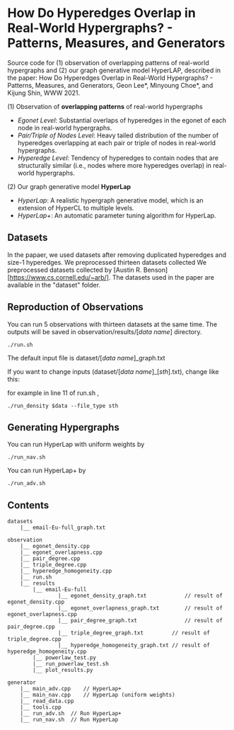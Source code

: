 # How Do Hyperedges Overlap in Real-World Hypergraphs? - Patterns, Measures, and Generators

Source code for (1) observation of overlapping patterns of real-world hypergraphs and (2) our graph generative model HyperLAP, described in the paper: How Do Hyperedges Overlap in Real-World Hypergraphs? - Patterns, Measures, and Generators, Geon Lee*, Minyoung Choe*, and Kijung Shin, WWW 2021.

(1) Observation of **overlapping patterns** of real-world hypergraphs
* *Egonet Level*: Substantial overlaps of hyperedges in the egonet of each node in real-world hypergraphs.
* *Pair/Triple of Nodes Level*: Heavy tailed distribution of the number of hyperedges overlapping at each pair or triple of nodes in real-world hypergraphs.
* *Hyperedge Level*: Tendency of hyperedges to contain nodes that are structurally similar (i.e., nodes where more hyperedges overlap) in real-world hypergraphs. 

(2) Our graph generative model **HyperLap**
* *HyperLap*: A realistic hypergraph generative model, which is an extension of HyperCL to multiple levels.
* *HyperLap+*: An automatic parameter tuning algorithm for HyperLap.

## Datasets

In the papaer, we used datasets after removing duplicated hyperedges and size-1 hyperedges. We preprocessed thirteen datasets collected We preprocessed datasets collected by [Austin R. Benson][https://www.cs.cornell.edu/~arb/]. The datasets used in the paper are available in the "dataset" folder.


## Reproduction of Observations

You can run 5 observations with thirteen datasets at the same time.
The outputs will be saved in observation/results/[*data name*] directory.

```
./run.sh
```

The default input file is dataset/[*data name*]_graph.txt

If you want to change inputs (dataset/[*data name*]_[*sth*].txt), change like this:

for example in line 11 of run.sh ,

```
./run_density $data --file_type sth
```

## Generating Hypergraphs

You can run HyperLap with uniform weights by

```
./run_nav.sh
```

You can run HyperLap+ by

```
./run_adv.sh
```

## Contents

```
datasets
    |__ email-Eu-full_graph.txt
    
observation
    |__ egonet_density.cpp
    |__ egonet_overlapness.cpp
    |__ pair_degree.cpp
    |__ triple_degree.cpp
    |__ hyperedge_homogeneity.cpp
    |__ run.sh
    |__ results
        |__ email-Eu-full
                |__ egonet_density_graph.txt			// result of egonet_density.cpp
                |__ egonet_overlapness_graph.txt		// result of egonet_overlapness.cpp
                |__ pair_degree_graph.txt				// result of pair_degree.cpp
                |__ triple_degree_graph.txt			// result of triple_degree.cpp
                |__ hyperedge_homogeneity_graph.txt	// result of hyperedge_homogeneity.cpp
        |__ powerlaw_test.py
        |__ run_powerlaw_test.sh
        |__ plot_results.py

generator
    |__ main_adv.cpp	// HyperLap+
    |__ main_nav.cpp	// HyperLap (uniform weights)
    |__ read_data.cpp	
    |__ tools.cpp
    |__ run_adv.sh	// Run HyperLap+
    |__ run_nav.sh	// Run HyperLap
```
